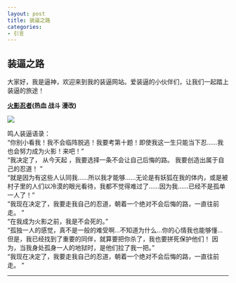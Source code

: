```yaml
---
layout: post
title: 装逼之路
categories:
- 引言
---
```


## 装逼之路
大家好，我是逼神，欢迎来到我的装逼网站。爱装逼的小伙伴们，让我们一起踏上装逼的旅途！

**[火影忍者](http://bangumi.bilibili.com/anime/3287)(热血 战斗 漫改)**

![](http://img5q.duitang.com/uploads/item/201503/14/20150314154355_cExFB.jpeg)

鸣人装逼语录：<br/>
“你别小看我！我不会临阵脱逃！我要考第十题！即使我这一生只能当下忍……我也会努力成为火影！来吧！” <br/>
“我决定了， 从今天起 ，我要选择一条不会让自己后悔的路。 我要创造出属于自己的忍道！ ”<br/>
“就是因为有这些人认同我……所以我才能够……无论是有妖狐在我的体内，或是被村子里的人们以冷漠的眼光看待，我都不觉得难过了……因为我……已经不是孤单一人了！”<br/>
“我现在决定了，我要走我自己的忍道，朝着一个绝对不会后悔的路，一直往前走。 ”<br/>
“在我成为火影之前，我是不会死的。”<br/>
“孤独一人的感觉，真不是一般的难受啊…不知道为什么…你的心情我也能够懂…但是，我已经找到了重要的同伴，就算要把你杀了，我也要拼死保护他们！ 因为，当我身处孤身一人的地狱时，是他们拉了我一把。”<br/>
“我现在决定了，我要走我自己的忍道，朝着一个绝对不会后悔的路，一直往前走。 ”<br/>

---